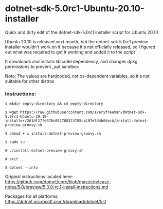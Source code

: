 # dotnet-sdk-5.0rc1-Ubuntu-20.10-installer
Quick and dirty edit of the dotnet-sdk-5.0rc1 installer script for Ubuntu 20.10

Ubuntu 20.10 is released next month, but the dotnet-sdk 5.0rc1 preview installer wouldn't work on it because it's not officially released, so I figured out what was required to get it working and added it to the script

It downloads and installs libicu66 dependency, and changes dpkg permissions to prevent \_apt sandbox

Note:  The values are hardcoded, not os-dependent variables, so it's not suitable for other distros

### Instructions:

```
$ mkdir empty-directory && cd empty-directory 

$ wget https://raw.githubusercontent.com/averyfreeman/dotnet-sdk-5.0rc1-Ubuntu-20.10-installer/261df27fd670c052788874785ca197e7d4b0decb/install-dotnet-preview-groovy.sh

$ chmod + x install-dotnet-preview-groovy.sh

$ sudo su

# ./install-dotnet-preview-groovy.sh

# exit

$ dotnet --info
```

Original instructions located here:  https://github.com/dotnet/core/blob/master/release-notes/5.0/preview/5.0.0-rc.1-install-instructions.md

Packages for all platforms: https://dotnet.microsoft.com/download/dotnet/5.0 
